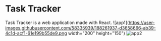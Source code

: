 # Task Tracker
Task Tracker is a web application made with React.
![app1](https://user-images.githubusercontent.com/58335939/188261937-d3658666-ab39-4c1d-acf1-61e199b55de9.png width="200" height="150")
![app2](https://user-images.githubusercontent.com/58335939/188261942-3d4f445d-a8c2-4bad-84eb-739949be033f.png)
